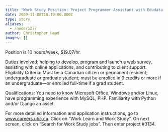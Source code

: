```yaml
---
title: "Work Study Position: Project Programmer Assistant with Edudata (Project #3134)"
date: 2009-11-08T10:19:00.000Z
type: story
aliases:
  - /node/1277
author: Christopher Head
images: []
---
```


<div class="field field-name-body field-type-text-with-summary field-label-hidden"><div class="field-items"><div class="field-item even"><p>Position is 10 hours/week, $19.07/hr.</p>
<p>Duties involved: helping to develop, program and launch a web survey, assisting with online applications, and contributing to client support.<br>
Eligibility Criteria: Must be a Canadian citizen or permanent resident; undergraduate or graduate student; must be enrolled in 9 credits or more if an undergraduate&#x2014;or enrolled full-time if a grad student.</p>
<p>Qualifications: You need to know Microsoft Office, Windows and/or Linux, have programming experience with MySQL, PHP. Familiarity with Python and/or Django an asset.</p>
<p>For more detailed information and application instructions, go to <a href="http://www.careers.ubc.ca">www.careers.ubc.ca</a>. Click on &#x201C;Work Learn and Work Study&#x201D;. On next screen, click on &#x201C;Search for Work Study jobs&#x201D;. Then enter project #3134.</p>
</div></div></div>    <footer>
          </footer>